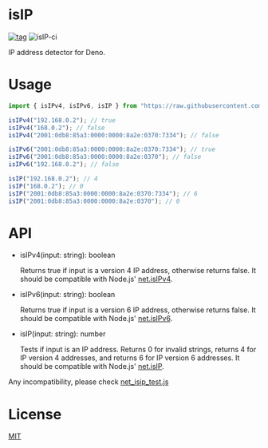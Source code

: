 # isIP

[![tag](https://img.shields.io/github/tag/ako-deno/isIP.svg)](https://github.com/ako-deno/isIP)
![isIP-ci](https://github.com/ako-deno/isIP/workflows/isIP-ci/badge.svg)

IP address detector for Deno.

# Usage

```javascript
import { isIPv4, isIPv6, isIP } from "https://raw.githubusercontent.com/ako-deno/isIP/master/mod.ts";

isIPv4("192.168.0.2"); // true
isIPv4("168.0.2"); // false
isIPv4("2001:0db8:85a3:0000:0000:8a2e:0370:7334"); // false

isIPv6("2001:0db8:85a3:0000:0000:8a2e:0370:7334"); // true
isIPv6("2001:0db8:85a3:0000:0000:8a2e:0370"); // false
isIPv6("192.168.0.2"); // false

isIP("192.168.0.2"); // 4
isIP("168.0.2"); // 0
isIP("2001:0db8:85a3:0000:0000:8a2e:0370:7334"); // 6
isIP("2001:0db8:85a3:0000:0000:8a2e:0370"); // 0
```

# API

- isIPv4(input: string): boolean

  Returns true if input is a version 4 IP address, otherwise returns false. It should be compatible with Node.js' [net.isIPv4](https://nodejs.org/dist/latest-v14.x/docs/api/net.html#net_net_isipv4_input).

- isIPv6(input: string): boolean
  
  Returns true if input is a version 6 IP address, otherwise returns false. It should be compatible with Node.js' [net.isIPv6](https://nodejs.org/dist/latest-v14.x/docs/api/net.html#net_net_isipv6_input).

- isIP(input: string): number

  Tests if input is an IP address. Returns 0 for invalid strings, returns 4 for IP version 4 addresses, and returns 6 for IP version 6 addresses. It should be compatible with Node.js' [net.isIP](https://nodejs.org/dist/latest-v14.x/docs/api/net.html#net_net_isip_input).

Any incompatibility, please check [net_isip_test.js](./test/net_isip_test.js)

# License

[MIT](./LICENSE)
